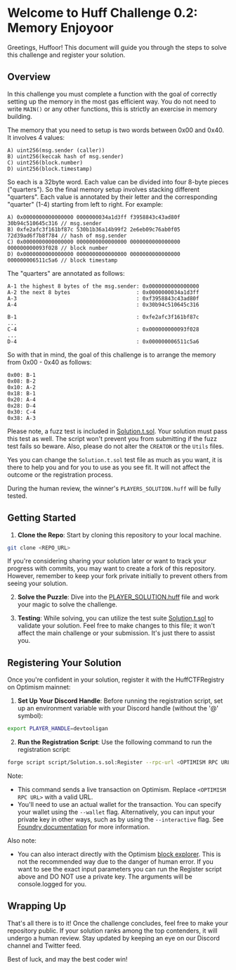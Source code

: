 # Welcome to Huff Challenge 0.2: Memory Enjoyoor

Greetings, Huffoor! This document will guide you through the steps to solve this challenge and register your solution.

## Overview

In this challenge you must complete a function with the goal of correctly setting up the memory in the most gas efficient way. You do not need to write `MAIN()` or any other functions, this is strictly an exercise in memory building.

The memory that you need to setup is two words between 0x00 and 0x40. It involves 4 values:

```
A) uint256(msg.sender (caller))
B) uint256(keccak hash of msg.sender)
C) uint256(block.number)
D) uint256(block.timestamp)
```

So each is a 32byte word.  Each value can be divided into four 8-byte pieces ("quarters").  So the final memory setup involves stacking different "quarters". Each value is annotated by their letter and the corresponding "quarter" (1-4) starting from left to right.  For example:

```
A) 0x0000000000000000 0000000034a1d3ff f3958843c43ad80f 30b94c510645c316 // msg.sender
B) 0xfe2afc3f161bf87c 530b1b36a14b99f2 2e6eb09c76ab0f05 72d39ad6f7b8f784 // hash of msg.sender
C) 0x0000000000000000 0000000000000000 0000000000000000 000000000093f028 // block number
D) 0x0000000000000000 0000000000000000 0000000000000000 000000006511c5a6 // block timestamp
```

The "quarters" are annotated as follows:

```
A-1 the highest 8 bytes of the msg.sender: 0x0000000000000000
A-2 the next 8 bytes                     : 0x0000000034a1d3ff
A-3                                      : 0xf3958843c43ad80f
A-4                                      : 0x30b94c510645c316

B-1                                      : 0xfe2afc3f161bf87c
...
C-4                                      : 0x000000000093f028
...
D-4                                      : 0x000000006511c5a6
```

So with that in mind, the goal of this challenge is to arrange the memory from 0x00 - 0x40 as follows:

```
0x00: B-1
0x08: B-2
0x10: A-2
0x18: B-1
0x20: A-4
0x28: D-4
0x30: C-4
0x38: A-3
 ```

Please note, a fuzz test is included in [Solution.t.sol](test/Solution.t.sol). Your solution must pass this test as well. The script won't prevent you from submitting if the fuzz test fails so beware. Also, please do not alter the `CREATOR` or the `Utils` files.

Yes you can change the `Solution.t.sol` test file as much as you want, it is there to help you and for you to use as you see fit.  It will not affect the outcome or the registration process.

During the human review, the winner's `PLAYERS_SOLUTION.huff` will be fully tested.


## Getting Started

1. **Clone the Repo**: Start by cloning this repository to your local machine.

```bash
git clone <REPO_URL>
```

If you're considering sharing your solution later or want to track your progress with commits, you may want to create a fork of this repository. However, remember to keep your fork private initially to prevent others from seeing your solution.

2. **Solve the Puzzle**: Dive into the [PLAYER_SOLUTION.huff](src/PLAYER_SOLUTION.huff) file and work your magic to solve the challenge.

3. **Testing**: While solving, you can utilize the test suite [Solution.t.sol](test/Solution.t.sol) to validate your solution. Feel free to make changes to this file; it won't affect the main challenge or your submission. It's just there to assist you.

## Registering Your Solution

Once you're confident in your solution, register it with the HuffCTFRegistry on Optimism mainnet:

1. **Set Up Your Discord Handle**: Before running the registration script, set up an environment variable with your Discord handle (without the '@' symbol):

```bash
export PLAYER_HANDLE=devtooligan
```

2. **Run the Registration Script**: Use the following command to run the registration script:

```bash
forge script script/Solution.s.sol:Register --rpc-url <OPTIMISM RPC URL> --broadcast -vvvv
```

Note:
- This command sends a live transaction on Optimism. Replace `<OPTIMISM RPC URL>` with a valid URL.
- You'll need to use an actual wallet for the transaction. You can specify your wallet using the `--wallet` flag. Alternatively, you can input your private key in other ways, such as by using the `--interactive` flag. See [Foundry documentation](https://book.getfoundry.sh/) for more information.


Also note:
- You can also interact directly with the Optimism [block explorer](https://optimistic.etherscan.io/address/0xf6aE79c0674df852104D214E16AC9c065DAE5896#writeContract). This is not the recommended way due to the danger of human error. If you want to see the exact input parameters you can run the Register script above and DO NOT use a private key.  The arguments will be console.logged for you.

## Wrapping Up

That's all there is to it! Once the challenge concludes, feel free to make your repository public. If your solution ranks among the top contenders, it will undergo a human review. Stay updated by keeping an eye on our Discord channel and Twitter feed.

Best of luck, and may the best coder win!

